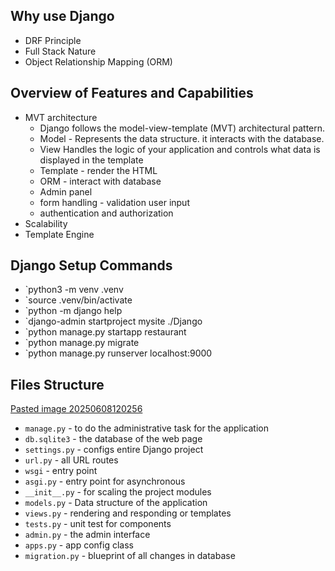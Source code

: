 ## Why use Django

- DRF Principle
- Full Stack Nature
- Object Relationship Mapping (ORM)

## Overview of Features and Capabilities

- MVT architecture
	- Django follows the model-view-template (MVT) architectural pattern.
	- Model - Represents the data structure. it interacts with the database.
	- View Handles the logic of your application and controls what data is displayed in the template
	- Template - render the HTML 
	- ORM - interact with database
	- Admin panel
	- form handling - validation user input
	- authentication and authorization
- Scalability
- Template Engine


## Django Setup Commands


- `python3 -m venv .venv
- `source .venv/bin/activate
- `python -m django help
-  `django-admin startproject mysite ./Django
- `python manage.py startapp restaurant
-  `python manage.py migrate
-  `python manage.py runserver localhost:9000


## Files Structure

[Pasted image 20250608120256](Pasted%20image%2020250608120256.png)

- `manage.py` - to do the administrative task for the application
- `db.sqlite3` - the database of the web page
- `settings.py` - configs entire Django project 
- `url.py` - all URL routes
- `wsgi` - entry point
- `asgi.py` - entry point for asynchronous  
- `__init__.py` - for scaling the project modules
- `models.py` - Data structure of the application
- `views.py` - rendering and responding or templates
- `tests.py` - unit test for components
- `admin.py` - the admin interface
- `apps.py` - app config class 
- `migration.py` - blueprint of all changes in database


